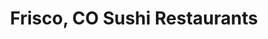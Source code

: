 ---
layout: city
title: Frisco, CO Sushi Restaurants
permalink: /colorado/frisco/
stateAbbr: CO
stateName: Colorado
cityName: Frisco
---
